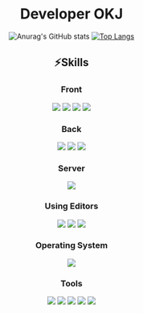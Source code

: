<div align=center>

# Developer OKJ
<!--
**JEONOKJIN/JEONOKJIN** is a ✨ _special_ ✨ repository because its `README.md` (this file) appears on your GitHub profile.

Here are some ideas to get you started:

- 🔭 I’m currently working on ...
- 🌱 I’m currently learning ...
- 👯 I’m looking to collaborate on ...
- 🤔 I’m looking for help with ...
- 💬 Ask me about ...
- 📫 How to reach me: ...
- 😄 Pronouns: ...
- ⚡ Fun fact: ...
-->
![Anurag's GitHub stats](https://github-readme-stats.vercel.app/api?username=JEONOKJIN&show_icons=true&theme=dark) [![Top Langs](https://github-readme-stats.vercel.app/api/top-langs/?username=JEONOKJIN&langs_count=10&layout=compact&theme=dark)](https://github.com/JEONOKJIN/JEONOKJIN)

<h2>⚡Skills</h2>

<h3>Front</h3>
<img src="https://img.shields.io/badge/React-61DAFB?style=flat&logo=React&logoColor=white"/>
<img src="https://img.shields.io/badge/JavaScript-F7DF1E?style=flat&logo=JavaScript&logoColor=white"/>
<img src="https://img.shields.io/badge/HTML5-E34F26?style=flat&logo=HTML5&logoColor=white"/>
<img src="https://img.shields.io/badge/CSS3-1572B6?style=flat&logo=CSS3&logoColor=white"/>

<h3>Back</h3>
<img src="https://img.shields.io/badge/JAVA-1572B6?style=flat&logo=JAVA&logoColor=white"/>
<img src="https://img.shields.io/badge/Spring-6DB33F?style=flat&logo=Spring&logoColor=white"/>
<img src="https://img.shields.io/badge/Oracle-F80000?style=flat&logo=Oracle&logoColor=white"/>

<h3>Server</h3>
<img src="https://img.shields.io/badge/Apache Tomcat-F8DC75?style=flat&logo=ApacheTomcat&logoColor=black"/>

<h3>Using Editors</h3>
<img src="https://img.shields.io/badge/Eclipse IDE-2C2255?style=flat&logo=Eclipse IDE&logoColor=white"/>
<img src="https://img.shields.io/badge/IntelliJ IDEA-000000?style=flat&logo=IntelliJ IDEA&logoColor=white"/>
<img src="https://img.shields.io/badge/Visual Studio Code-007ACC?style=flat&logo=Visual Studio Code&logoColor=white"/>

<h3>Operating System</h3>
<img src="https://img.shields.io/badge/Windows 11-0078D4?style=flat&logo=Windows 11&logoColor=white"/>

<h3>Tools</h3>
<img src="https://img.shields.io/badge/Notion-000000?style=flat&logo=Notion&logoColor=white"/>
<img src="https://img.shields.io/badge/Postman-FF6C37?style=flat&logo=Postma&logoColor=white"/>
<img src="https://img.shields.io/badge/GitHub-181717?style=flat&logo=GitHub&logoColor=white"/>
<img src="https://img.shields.io/badge/SQL developer-000000/style=flat&logo=&logoColor=white"/>
<img src="https://img.shields.io/badge/Sourcetree-0052CC?style=flat&logo=Sourcetree&logoColor=white"/>
</div>
